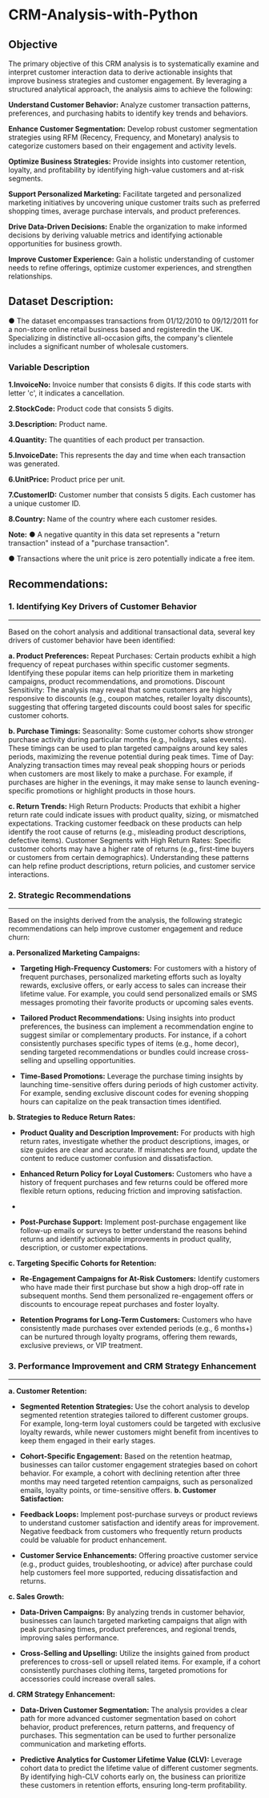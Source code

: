 # CRM-Analysis-with-Python

## Objective 

The primary objective of this CRM analysis is to systematically examine and interpret customer interaction data to derive actionable insights that improve business strategies and customer engagement. By leveraging a structured analytical approach, the analysis aims to achieve the following:

**Understand Customer Behavior:**  Analyze customer transaction patterns, preferences, and purchasing habits to identify key trends and behaviors.

**Enhance Customer Segmentation:** Develop robust customer segmentation strategies using RFM (Recency, Frequency, and Monetary) analysis to categorize customers based on their engagement and activity levels.

**Optimize Business Strategies:** Provide insights into customer retention, loyalty, and profitability by identifying high-value customers and at-risk segments.

**Support Personalized Marketing:** Facilitate targeted and personalized marketing initiatives by uncovering unique customer traits such as preferred shopping times, average purchase intervals, and product preferences.

**Drive Data-Driven Decisions:** Enable the organization to make informed decisions by deriving valuable metrics and identifying actionable opportunities for business growth.

**Improve Customer Experience:** Gain a holistic understanding of customer needs to refine offerings, optimize customer experiences, and strengthen relationships.

## Dataset Description:

● The dataset encompasses transactions from 01/12/2010 to 09/12/2011 for a non-store online retail business based and registeredin the UK. Specializing in distinctive all-occasion gifts, the company's clientele includes a significant number of wholesale customers.

### Variable Description

**1.InvoiceNo:** Invoice number that consists 6 digits. If this code starts with letter 'c', it indicates a cancellation.

**2.StockCode:** Product code that consists 5 digits.

**3.Description:** Product name.

**4.Quantity:** The quantities of each product per transaction.

**5.InvoiceDate:** This represents the day and time when each transaction was generated.

**6.UnitPrice:** Product price per unit.

**7.CustomerID:** Customer number that consists 5 digits. Each customer has a unique customer ID.

**8.Country:** Name of the country where each customer resides.

**Note:**
● A negative quantity in this data set represents a "return transaction" instead of a "purchase transaction".

● Transactions where the unit price is zero potentially indicate a free item.

## Recommendations:

### 1. Identifying Key Drivers of Customer Behavior

---

Based on the cohort analysis and additional transactional data, several key drivers of customer behavior have been identified:

**a. Product Preferences:**
Repeat Purchases: Certain products exhibit a high frequency of repeat purchases within specific customer segments. Identifying these popular items can help prioritize them in marketing campaigns, product recommendations, and promotions.
Discount Sensitivity: The analysis may reveal that some customers are highly responsive to discounts (e.g., coupon matches, retailer loyalty discounts), suggesting that offering targeted discounts could boost sales for specific customer cohorts.

**b. Purchase Timings:**
Seasonality: Some customer cohorts show stronger purchase activity during particular months (e.g., holidays, sales events). These timings can be used to plan targeted campaigns around key sales periods, maximizing the revenue potential during peak times.
Time of Day: Analyzing transaction times may reveal peak shopping hours or periods when customers are most likely to make a purchase. For example, if purchases are higher in the evenings, it may make sense to launch evening-specific promotions or highlight products in those hours.

**c. Return Trends:**
High Return Products: Products that exhibit a higher return rate could indicate issues with product quality, sizing, or mismatched expectations. Tracking customer feedback on these products can help identify the root cause of returns (e.g., misleading product descriptions, defective items).
Customer Segments with High Return Rates: Specific customer cohorts may have a higher rate of returns (e.g., first-time buyers or customers from certain demographics). Understanding these patterns can help refine product descriptions, return policies, and customer service interactions.

### **2. Strategic Recommendations**

---


Based on the insights derived from the analysis, the following strategic recommendations can help improve customer engagement and reduce churn:

**a. Personalized Marketing Campaigns:**

- **Targeting High-Frequency Customers:** For customers with a history of frequent purchases, personalized marketing efforts such as loyalty rewards, exclusive offers, or early access to sales can increase their lifetime value. For example, you could send personalized emails or SMS messages promoting their favorite products or upcoming sales events.

- **Tailored Product Recommendations:** Using insights into product preferences, the business can implement a recommendation engine to suggest similar or complementary products. For instance, if a cohort consistently purchases specific types of items (e.g., home decor), sending targeted recommendations or bundles could increase cross-selling and upselling opportunities.

- **Time-Based Promotions:** Leverage the purchase timing insights by launching time-sensitive offers during periods of high customer activity. For example, sending exclusive discount codes for evening shopping hours can capitalize on the peak transaction times identified.

**b. Strategies to Reduce Return Rates:**

- **Product Quality and Description Improvement:** For products with high return rates, investigate whether the product descriptions, images, or size guides are clear and accurate. If mismatches are found, update the content to reduce customer confusion and dissatisfaction.

- **Enhanced Return Policy for Loyal Customers:** Customers who have a history of frequent purchases and few returns could be offered more flexible return options, reducing friction and improving satisfaction.
- 
- **Post-Purchase Support:** Implement post-purchase engagement like follow-up emails or surveys to better understand the reasons behind returns and identify actionable improvements in product quality, description, or customer expectations.

**c. Targeting Specific Cohorts for Retention:**

- **Re-Engagement Campaigns for At-Risk Customers:** Identify customers who have made their first purchase but show a high drop-off rate in subsequent months. Send them personalized re-engagement offers or discounts to encourage repeat purchases and foster loyalty.

- **Retention Programs for Long-Term Customers:** Customers who have consistently made purchases over extended periods (e.g., 6 months+) can be nurtured through loyalty programs, offering them rewards, exclusive previews, or VIP treatment.

### **3. Performance Improvement and CRM Strategy Enhancement**

---


**a. Customer Retention:**

- **Segmented Retention Strategies:** Use the cohort analysis to develop segmented retention strategies tailored to different customer groups. For example, long-term loyal customers could be targeted with exclusive loyalty rewards, while newer customers might benefit from incentives to keep them engaged in their early stages.

- **Cohort-Specific Engagement:** Based on the retention heatmap, businesses can tailor customer engagement strategies based on cohort behavior. For example, a cohort with declining retention after three months may need targeted retention campaigns, such as personalized emails, loyalty points, or time-sensitive offers.
  **b. Customer Satisfaction:**

- **Feedback Loops:** Implement post-purchase surveys or product reviews to understand customer satisfaction and identify areas for improvement. Negative feedback from customers who frequently return products could be valuable for product enhancement.

- **Customer Service Enhancements:** Offering proactive customer service (e.g., product guides, troubleshooting, or advice) after purchase could help customers feel more supported, reducing dissatisfaction and returns.

**c. Sales Growth:**

- **Data-Driven Campaigns:** By analyzing trends in customer behavior, businesses can launch targeted marketing campaigns that align with peak purchasing times, product preferences, and regional trends, improving sales performance.

- **Cross-Selling and Upselling:** Utilize the insights gained from product preferences to cross-sell or upsell related items. For example, if a cohort consistently purchases clothing items, targeted promotions for accessories could increase overall sales.

**d. CRM Strategy Enhancement:**

- **Data-Driven Customer Segmentation:** The analysis provides a clear path for more advanced customer segmentation based on cohort behavior, product preferences, return patterns, and frequency of purchases. This segmentation can be used to further personalize communication and marketing efforts.

- **Predictive Analytics for Customer Lifetime Value (CLV):** Leverage cohort data to predict the lifetime value of different customer segments. By identifying high-CLV cohorts early on, the business can prioritize these customers in retention efforts, ensuring long-term profitability.
